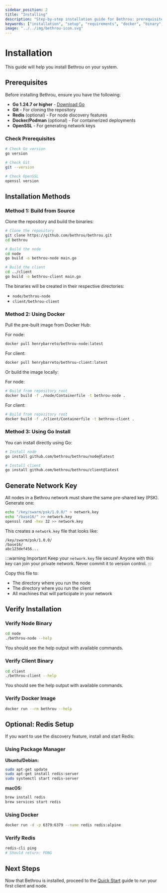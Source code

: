```yaml
---
sidebar_position: 2
title: "Installing"
description: "Step-by-step installation guide for Bethrou: prerequisites, system requirements, installation methods, and verification steps for P2P proxy network setup."
keywords: ["installation", "setup", "requirements", "docker", "binary", "P2P proxy installation"]
image: "../../img/bethrou-icon.svg"
---
```


# Installation

This guide will help you install Bethrou on your system.

## Prerequisites

Before installing Bethrou, ensure you have the following:

- **Go 1.24.7 or higher** - [Download Go](https://go.dev/dl/)
- **Git** - For cloning the repository
- **Redis** (optional) - For node discovery features
- **Docker/Podman** (optional) - For containerized deployments
- **OpenSSL** - For generating network keys

### Check Prerequisites

```bash
# Check Go version
go version

# Check Git
git --version

# Check OpenSSL
openssl version
```

## Installation Methods

### Method 1: Build from Source

Clone the repository and build the binaries:

```bash
# Clone the repository
git clone https://github.com/bethrou/bethrou.git
cd bethrou

# Build the node
cd node
go build -o bethrou-node main.go

# Build the client
cd ../client
go build -o bethrou-client main.go
```

The binaries will be created in their respective directories:
- `node/bethrou-node`
- `client/bethrou-client`

### Method 2: Using Docker

Pull the pre-built image from Docker Hub:

For node:

```bash
docker pull henrybarreto/bethrou-node:latest
```

For client:

```bash
docker pull henrybarreto/bethrou-client:latest
```

Or build the image locally:

For node:

```bash
# Build from repository root
docker build -f ./node/Containerfile -t bethrou-node .
```

For client:

```bash
# Build from repository root
docker build -f ./client/Containerfile -t bethrou-client .
```

### Method 3: Using Go Install

You can install directly using Go:

```bash
# Install node
go install github.com/bethrou/bethrou/node@latest

# Install client
go install github.com/bethrou/bethrou/client@latest
```

## Generate Network Key

All nodes in a Bethrou network must share the same pre-shared key (PSK). Generate one:

```bash
echo "/key/swarm/psk/1.0.0/" > network.key
echo "/base16/" >> network.key
openssl rand -hex 32 >> network.key
```

This creates a `network.key` file that looks like:

```
/key/swarm/psk/1.0.0/
/base16/
abc123def456...
```

:::warning Important
Keep your `network.key` file secure! Anyone with this key can join your private network. Never commit it to version control.
:::

Copy this file to:
- The directory where you run the node
- The directory where you run the client
- All machines that will participate in your network

## Verify Installation

### Verify Node Binary

```bash
cd node
./bethrou-node --help
```

You should see the help output with available commands.

### Verify Client Binary

```bash
cd client
./bethrou-client --help
```

You should see the help output with available commands.

### Verify Docker Image

```bash
docker run --rm bethrou --help
```

## Optional: Redis Setup

If you want to use the discovery feature, install and start Redis:

### Using Package Manager

**Ubuntu/Debian:**
```bash
sudo apt-get update
sudo apt-get install redis-server
sudo systemctl start redis-server
```

**macOS:**
```bash
brew install redis
brew services start redis
```

### Using Docker

```bash
docker run -d -p 6379:6379 --name redis redis:alpine
```

### Verify Redis

```bash
redis-cli ping
# Should return: PONG
```

## Next Steps

Now that Bethrou is installed, proceed to the [Quick Start](./quick-start.md) guide to run your first client and node.
